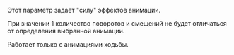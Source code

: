 Этот параметр задаёт "силу" эффектов анимации.

При значении 1 количество поворотов и смещений не будет отличаться от определения выбранной анимации.

Работает только с анимациями ходьбы.